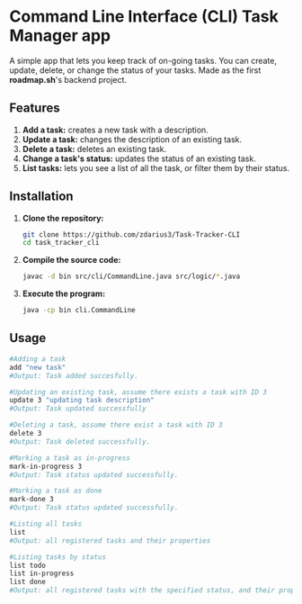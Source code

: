 # Command Line Interface (CLI) Task Manager app

A simple app that lets you keep track of on-going tasks. You can create, update, delete, or change the status of your tasks. Made as the first **roadmap.sh**'s backend project.

## Features
1. **Add a task:** creates a new task with a description.
2. **Update a task:** changes the description of an existing task.
3.  **Delete a task:** deletes an existing task.
4. **Change a task's status:** updates the status of an existing task.
5. **List tasks:** lets you see a list of all the task, or filter them by their status.

## Installation
1. **Clone the repository:**

   ```bash
   git clone https://github.com/zdarius3/Task-Tracker-CLI
   cd task_tracker_cli
   ```

2. **Compile the source code:**
    ```bash
    javac -d bin src/cli/CommandLine.java src/logic/*.java
    ```
    

3. **Execute the program:**
    ```bash
    java -cp bin cli.CommandLine
    ```

## Usage
```bash
#Adding a task
add "new task"
#Output: Task added succesfully.

#Updating an existing task, assume there exists a task with ID 3
update 3 "updating task description"
#Output: Task updated successfully

#Deleting a task, assume there exist a task with ID 3
delete 3
#Output: Task deleted successfully.

#Marking a task as in-progress
mark-in-progress 3
#Output: Task status updated successfully.

#Marking a task as done
mark-done 3
#Output: Task status updated successfully.

#Listing all tasks
list
#Output: all registered tasks and their properties

#Listing tasks by status
list todo
list in-progress
list done
#Output: all registered tasks with the specified status, and their properties

```